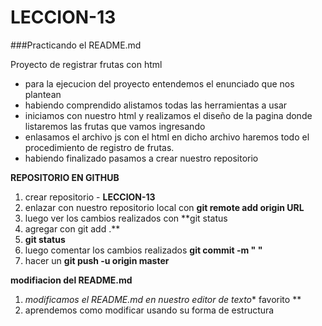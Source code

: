 # LECCION-13
###Practicando el README.md

Proyecto de registrar frutas con html

* para la ejecucion del proyecto entendemos el enunciado que nos plantean
* habiendo comprendido alistamos todas las herramientas a usar
* iniciamos con nuestro html y realizamos el diseño de la pagina donde listaremos las frutas que vamos ingresando
* enlasamos el archivo js con el html en dicho archivo haremos todo el procedimiento de registro de frutas.
* habiendo finalizado pasamos a crear nuestro repositorio

**REPOSITORIO EN GITHUB**

1. crear repositorio - **LECCION-13**
2. enlazar con nuestro repositorio local con **git remote add origin URL**
3. luego ver los cambios realizados con **git status
4. agregar con git add .**
5. **git status**
6. luego comentar los cambios realizados **git commit -m "  "**
7. hacer un **git push -u origin master**

**modifiacion del README.md**

1. *modificamos el README.md en nuestro editor de texto** favorito **
2. aprendemos como modificar usando su forma de estructura
